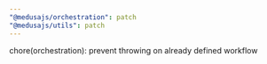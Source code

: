 ```yaml
---
"@medusajs/orchestration": patch
"@medusajs/utils": patch
---
```


chore(orchestration): prevent throwing on already defined workflow
